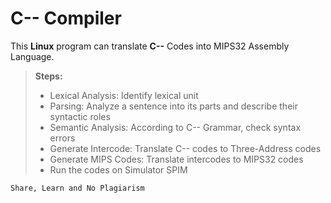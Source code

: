 C-- Compiler
============

This **Linux** program can translate **C--** Codes into MIPS32 Assembly Language.


> **Steps:**
> 
> - Lexical Analysis: Identify lexical unit
> - Parsing: Analyze a sentence into its parts and describe their syntactic roles
> - Semantic Analysis: According to C-- Grammar, check syntax errors
> - Generate Intercode: Translate C-- codes to Three-Address codes
> - Generate MIPS Codes: Translate intercodes to MIPS32 codes
> - Run the codes on Simulator SPIM 

`Share, Learn and No Plagiarism`